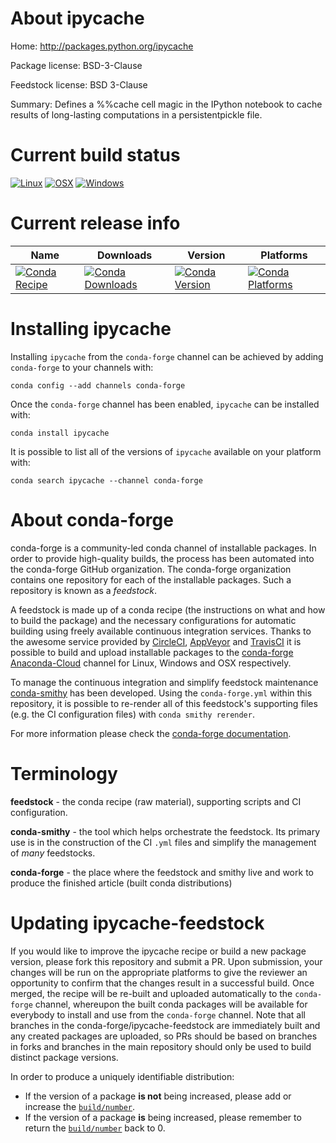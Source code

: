 About ipycache
==============

Home: http://packages.python.org/ipycache

Package license: BSD-3-Clause

Feedstock license: BSD 3-Clause

Summary: Defines a %%cache cell magic in the IPython notebook to cache results of long-lasting computations in a persistentpickle file.



Current build status
====================

[![Linux](https://img.shields.io/circleci/project/github/conda-forge/ipycache-feedstock/master.svg?label=Linux)](https://circleci.com/gh/conda-forge/ipycache-feedstock)
[![OSX](https://img.shields.io/travis/conda-forge/ipycache-feedstock/master.svg?label=macOS)](https://travis-ci.org/conda-forge/ipycache-feedstock)
[![Windows](https://img.shields.io/appveyor/ci/conda-forge/ipycache-feedstock/master.svg?label=Windows)](https://ci.appveyor.com/project/conda-forge/ipycache-feedstock/branch/master)

Current release info
====================

| Name | Downloads | Version | Platforms |
| --- | --- | --- | --- |
| [![Conda Recipe](https://img.shields.io/badge/recipe-ipycache-green.svg)](https://anaconda.org/conda-forge/ipycache) | [![Conda Downloads](https://img.shields.io/conda/dn/conda-forge/ipycache.svg)](https://anaconda.org/conda-forge/ipycache) | [![Conda Version](https://img.shields.io/conda/vn/conda-forge/ipycache.svg)](https://anaconda.org/conda-forge/ipycache) | [![Conda Platforms](https://img.shields.io/conda/pn/conda-forge/ipycache.svg)](https://anaconda.org/conda-forge/ipycache) |

Installing ipycache
===================

Installing `ipycache` from the `conda-forge` channel can be achieved by adding `conda-forge` to your channels with:

```
conda config --add channels conda-forge
```

Once the `conda-forge` channel has been enabled, `ipycache` can be installed with:

```
conda install ipycache
```

It is possible to list all of the versions of `ipycache` available on your platform with:

```
conda search ipycache --channel conda-forge
```


About conda-forge
=================

conda-forge is a community-led conda channel of installable packages.
In order to provide high-quality builds, the process has been automated into the
conda-forge GitHub organization. The conda-forge organization contains one repository
for each of the installable packages. Such a repository is known as a *feedstock*.

A feedstock is made up of a conda recipe (the instructions on what and how to build
the package) and the necessary configurations for automatic building using freely
available continuous integration services. Thanks to the awesome service provided by
[CircleCI](https://circleci.com/), [AppVeyor](https://www.appveyor.com/)
and [TravisCI](https://travis-ci.org/) it is possible to build and upload installable
packages to the [conda-forge](https://anaconda.org/conda-forge)
[Anaconda-Cloud](https://anaconda.org/) channel for Linux, Windows and OSX respectively.

To manage the continuous integration and simplify feedstock maintenance
[conda-smithy](https://github.com/conda-forge/conda-smithy) has been developed.
Using the ``conda-forge.yml`` within this repository, it is possible to re-render all of
this feedstock's supporting files (e.g. the CI configuration files) with ``conda smithy rerender``.

For more information please check the [conda-forge documentation](https://conda-forge.org/docs/).

Terminology
===========

**feedstock** - the conda recipe (raw material), supporting scripts and CI configuration.

**conda-smithy** - the tool which helps orchestrate the feedstock.
                   Its primary use is in the construction of the CI ``.yml`` files
                   and simplify the management of *many* feedstocks.

**conda-forge** - the place where the feedstock and smithy live and work to
                  produce the finished article (built conda distributions)


Updating ipycache-feedstock
===========================

If you would like to improve the ipycache recipe or build a new
package version, please fork this repository and submit a PR. Upon submission,
your changes will be run on the appropriate platforms to give the reviewer an
opportunity to confirm that the changes result in a successful build. Once
merged, the recipe will be re-built and uploaded automatically to the
`conda-forge` channel, whereupon the built conda packages will be available for
everybody to install and use from the `conda-forge` channel.
Note that all branches in the conda-forge/ipycache-feedstock are
immediately built and any created packages are uploaded, so PRs should be based
on branches in forks and branches in the main repository should only be used to
build distinct package versions.

In order to produce a uniquely identifiable distribution:
 * If the version of a package **is not** being increased, please add or increase
   the [``build/number``](https://conda.io/docs/user-guide/tasks/build-packages/define-metadata.html#build-number-and-string).
 * If the version of a package **is** being increased, please remember to return
   the [``build/number``](https://conda.io/docs/user-guide/tasks/build-packages/define-metadata.html#build-number-and-string)
   back to 0.
